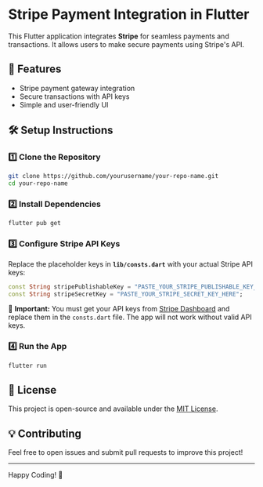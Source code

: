 # Stripe Payment Integration in Flutter

This Flutter application integrates **Stripe** for seamless payments and transactions. It allows users to make secure payments using Stripe's API.

## 🚀 Features
- Stripe payment gateway integration
- Secure transactions with API keys
- Simple and user-friendly UI

## 🛠 Setup Instructions

### 1️⃣ Clone the Repository
```sh
git clone https://github.com/yourusername/your-repo-name.git
cd your-repo-name
```

### 2️⃣ Install Dependencies
```sh
flutter pub get
```

### 3️⃣ Configure Stripe API Keys
Replace the placeholder keys in **`lib/consts.dart`** with your actual Stripe API keys:

```dart
const String stripePublishableKey = "PASTE_YOUR_STRIPE_PUBLISHABLE_KEY_HERE";
const String stripeSecretKey = "PASTE_YOUR_STRIPE_SECRET_KEY_HERE";
```

🔴 **Important:** You must get your API keys from [Stripe Dashboard](https://dashboard.stripe.com/) and replace them in the `consts.dart` file. The app will not work without valid API keys.

### 4️⃣ Run the App
```sh
flutter run
```

## 📜 License
This project is open-source and available under the [MIT License](LICENSE).

## 💡 Contributing
Feel free to open issues and submit pull requests to improve this project!

---
Happy Coding! 🚀

